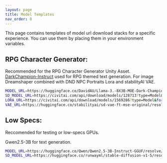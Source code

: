 ```yaml
---
layout: page
title: Model Templates
nav_order: 8
---
```


This page contains templates of model url download stacks for a specific experience. You can use them by placing them in your environment variables.

## RPG Character Generator:
Recommended for the RPG Character Generator Unity Asset.
[DarkChampion-Instruct](https://huggingface.co/DavidAU/Llama-3.2-8X3B-MOE-Dark-Champion-Instruct-uncensored-abliterated-18.4B-GGUF) used for RPG themed text generation. For image Dreamshaper combined with DND NPC Portraits Lora and stabilityAI VAE.

```bash
MODEL_URL=https://huggingface.co/DavidAU/Llama-3.-8X3B-MOE-Dark-Champion-Instruct-uncensored-abliterated-18.4B-GGUF/resolve/main/L3.2-8X3B-MOE-Dark-Champion-Inst-18.4B-uncen-ablit_D_AU-Q3_k_s.gguf
SD_MODEL_URL=https://civitai.com/api/download/models/128713?type=Model&format=SafeTensor&size=pruned&fp=fp16
LORA_URL=https://civitai.com/api/download/models/1569286?type=Model&format=SafeTensor
VAE_URL=https://huggingface.co/stabilityai/sd-vae-ft-mse-original/resolve/main/vae-ft-mse-840000-ema-pruned.safetensors
```

## Low Specs:
Reccomended for testing or low-specs GPUs.

Gwen2.5-3B for text generation. 

```bash
MODEL_URL=https://huggingface.co/Qwen/Qwen2.5-3B-Instruct-GGUF/resolve/main/qwen2.5-3b-instruct-q8_0.gguf
SD_MODEL_URL=https://huggingface.co/runwayml/stable-diffusion-v1-5/resolve/main/v1-5-pruned-emaonly.safetensors
```